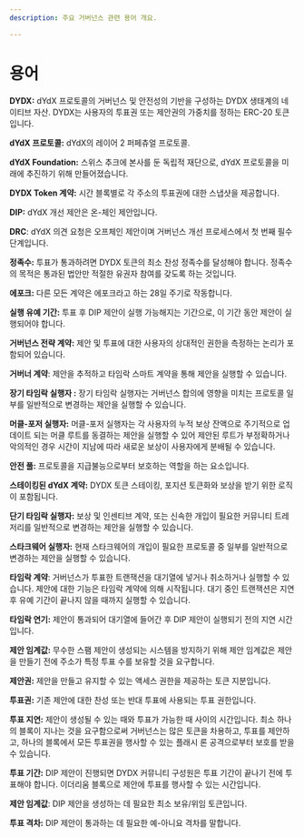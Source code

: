 ```yaml
---
description: 주요 거버넌스 관련 용어 개요.

---
```


# 용어

**DYDX:** dYdX 프로토콜의 거버넌스 및 안전성의 기반을 구성하는 DYDX 생태계의 네이티브 자산. DYDX는 사용자의 투표권 또는 제안권의 가중치를 정하는 ERC-20 토큰입니다.

**dYdX 프로토콜:** dYdX의 레이어 2 퍼페츄얼 프로토콜.

**dYdX Foundation:** 스위스 추크에 본사를 둔 독립적 재단으로, dYdX 프로토콜을 미래에 추진하기 위해 만들어졌습니다.

**DYDX Token 계약:** 시간 블록별로 각 주소의 투표권에 대한 스냅샷을 제공합니다.

**DIP:** dYdX 개선 제안은 온-체인 제안입니다.

**DRC**: dYdX 의견 요청은 오프체인 제안이며 거버넌스 개선 프로세스에서 첫 번째 필수 단계입니다.

**정족수:** 투표가 통과하려면 DYDX 토큰의 최소 찬성 정족수를 달성해야 합니다. 정족수의 목적은 통과된 법안만 적절한 유권자 참여를 갖도록 하는 것입니다.

**에포크:** 다른 모든 계약은 에포크라고 하는 28일 주기로 작동합니다.

**실행 유예 기간:** 투표 후 DIP 제안이 실행 가능해지는 기간으로, 이 기간 동안 제안이 실행되어야 합니다.

**거버넌스 전략 계약:** 제안 및 투표에 대한 사용자의 상대적인 권한을 측정하는 논리가 포함되어 있습니다.

**거버너 계약**: 제안을 추적하고 타임락 스마트 계약을 통해 제안을 실행할 수 있습니다.

**장기 타임락 실행자 :** 장기 타임락 실행자는 거버넌스 합의에 영향을 미치는 프로토콜 일부를 일반적으로 변경하는 제안을 실행할 수 있습니다.

**머클-포저 실행자:** 머클-포저 실행자는 각 사용자의 누적 보상 잔액으로 주기적으로 업데이트 되는 머클 루트를 동결하는 제안을 실행할 수 있어 제안된 루트가 부정확하거나 악의적인 경우 시간이 지남에 따라 새로운 보상이 사용자에게 분배될 수 있습니다.

**안전 풀:** 프로토콜을 지급불능으로부터 보호하는 역할을 하는 요소입니다.

**스테이킹된 dYdX 계약:** DYDX 토큰 스테이킹, 포지션 토큰화와 보상을 받기 위한 로직이 포함됩니다.

**단기 타임락 실행자:** 보상 및 인센티브 계약, 또는 신속한 개입이 필요한 커뮤니티 트레저리를 일반적으로 변경하는 제안을 실행할 수 있습니다.

**스타크웨어 실행자:** 현재 스타크웨어의 개입이 필요한 프로토콜 중 일부를 일반적으로 변경하는 제안을 실행할 수 있습니다.

**타임락 계약**: 거버넌스가 투표한 트랜잭션을 대기열에 넣거나 취소하거나 실행할 수 있습니다. 제안에 대한 기능은 타임락 계약에 의해 시작됩니다. 대기 중인 트랜잭션은 지연 후 유예 기간이 끝나지 않을 때까지 실행할 수 있습니다.

**타임락 연기:** 제안이 통과되어 대기열에 들어간 후 DIP 제안이 실행되기 전의 지연 시간입니다.

**제안 임계값:** 무수한 스팸 제안이 생성되는 시스템을 방지하기 위해 제안 임계값은 제안을 만들기 전에 주소가 특정 투표 수를 보유할 것을 요구합니다.

**제안권:** 제안을 만들고 유지할 수 있는 액세스 권한을 제공하는 토큰 지분입니다.

**투표권:** 기존 제안에 대한 찬성 또는 반대 투표에 사용되는 투표 권한입니다.

**투표 지연:** 제안이 생성될 수 있는 때와 투표가 가능한 때 사이의 시간입니다. 최소 하나의 블록이 지나는 것을 요구함으로써 거버넌스는 많은 토큰을 차용하고, 투표를 제안하고, 하나의 블록에서 모든 투표권을 행사할 수 있는 플래시 론 공격으로부터 보호를 받을 수 있습니다.

**투표 기간:** DIP 제안이 진행되면 DYDX 커뮤니티 구성원은 투표 기간이 끝나기 전에 투표해야 합니다. 이더리움 블록으로 제안에 투표를 행사할 수 있는 시간입니다.

**제안 임계값**: DIP 제안을 생성하는 데 필요한 최소 보유/위임 토큰입니다.

**투표 격차:** DIP 제안이 통과하는 데 필요한 예-아니요 격차를 말합니다.

